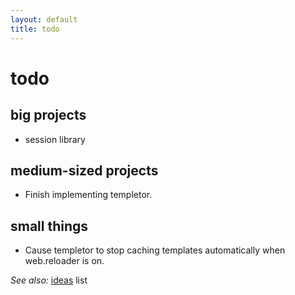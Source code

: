 ```yaml
---
layout: default
title: todo
---
```


# todo

## big projects

* session library 

## medium-sized projects

* Finish implementing templetor.

## small things

* Cause templetor to stop caching templates automatically when web.reloader is on.

_See also:_ [ideas](/ideas) list
